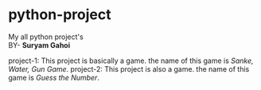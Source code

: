 # python-project
My all python project's
<br>
BY- <b> Suryam Gahoi </b>


project-1: This project is basically a game. the name of this game is <i>Sanke, Water, Gun Game</i>. 
project-2: This project is also a game. the name of this game is <i>Guess the Number</i>. 
